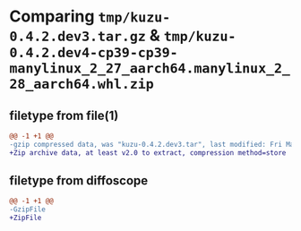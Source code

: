# Comparing `tmp/kuzu-0.4.2.dev3.tar.gz` & `tmp/kuzu-0.4.2.dev4-cp39-cp39-manylinux_2_27_aarch64.manylinux_2_28_aarch64.whl.zip`

## filetype from file(1)

```diff
@@ -1 +1 @@
-gzip compressed data, was "kuzu-0.4.2.dev3.tar", last modified: Fri May 10 08:05:00 2024, max compression
+Zip archive data, at least v2.0 to extract, compression method=store
```

## filetype from diffoscope

```diff
@@ -1 +1 @@
-GzipFile
+ZipFile
```

